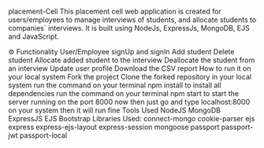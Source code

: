 placement-Cell
This placement cell web application is created for users/employees to manage interviews of students, and allocate students to companies` interviews.
It is built using NodeJs, ExpressJs, MongoDB, EJS and JavaScript.

⚙️ Functionality
User/Employee signUp and signIn
Add student
Delete student
Allocate added student to the interview
Deallocate the student from an interview
Update user profile
Download the CSV report
How to run it on your local system
Fork the project
Clone the forked repository in your local system
run the command on your terminal npm install to install all dependencies
run the command on your terminal npm start to start the server running on the port 8000
now then just go and type localhost:8000 on your system then it will run fine
Tools Used
NodeJS
MongoDB
ExpressJS
EJS
Bootstrap
Libraries Used:
connect-mongo
cookie-parser
ejs
express
express-ejs-layout
express-session
mongoose
passport
passport-jwt
passport-local
